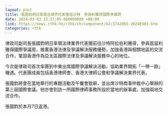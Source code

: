 ```yaml
---
layout: post
title: 張國鈞明日率領法律界代表團往沙特　參與利雅得國際爭議周
date: 2024-03-03 15:37:05.000000000 +08:00
link: https://news.rthk.hk/rthk/ch/component/k2/1742865-20240303.htm
categories: rthk
---
```


律政司副司長張國鈞明日率領法律業界代表團前往沙特阿拉伯利雅得，參與首屆利雅得國際爭議周，推廣香港法律及爭議解決服務優勢，加強香港與相關地區的交流合作，鞏固香港作為亞太區國際法律及爭議解決服務中心的地位。

今次是律政司首次率團到中東出席國際爭議解決活動，協助業界開拓「一帶一路」機遇。代表團成員包括香港律師會、香港大律師公會和爭議解決業界代表。

張國鈞將會在當地舉行的專題活動及午餐會致辭，並出席沙特商事仲裁中心舉辦的第三屆國際會議。他亦會到訪一所國際律師事務所設於當地的辦事處，加強兩地交流合作。

張國鈞於本月7日返港。
